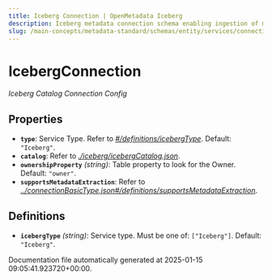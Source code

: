 ```yaml
---
title: Iceberg Connection | OpenMetadata Iceberg
description: Iceberg metadata connection schema enabling ingestion of metadata for large-scale tabular datasets.
slug: /main-concepts/metadata-standard/schemas/entity/services/connections/database/icebergconnection
---
```


# IcebergConnection

*Iceberg Catalog Connection Config*

## Properties

- **`type`**: Service Type. Refer to *[#/definitions/icebergType](#definitions/icebergType)*. Default: `"Iceberg"`.
- **`catalog`**: Refer to *[./iceberg/icebergCatalog.json](#iceberg/icebergCatalog.json)*.
- **`ownershipProperty`** *(string)*: Table property to look for the Owner. Default: `"owner"`.
- **`supportsMetadataExtraction`**: Refer to *[../connectionBasicType.json#/definitions/supportsMetadataExtraction](#/connectionBasicType.json#/definitions/supportsMetadataExtraction)*.
## Definitions

- **`icebergType`** *(string)*: Service type. Must be one of: `["Iceberg"]`. Default: `"Iceberg"`.


Documentation file automatically generated at 2025-01-15 09:05:41.923720+00:00.
